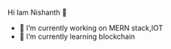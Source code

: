  Hi Iam Nishanth 👋

- 🔭 I’m currently working on MERN stack,IOT
- 🌱 I’m currently learning blockchain



